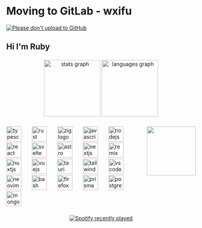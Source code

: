 # Moving to GitLab - wxifu
[![Please don't upload to GitHub](https://nogithub.codeberg.page/badge.svg)](https://nogithub.codeberg.page)

<h2 align="left">Hi I'm Ruby</h2>

###

<div align="center">
  <img src="https://github-readme-stats.vercel.app/api?username=iWxifu&hide_title=false&hide_rank=false&show_icons=true&include_all_commits=true&count_private=true&disable_animations=false&theme=dracula&locale=en&hide_border=false" height="150" alt="stats graph"  />
  <img src="https://github-readme-stats.vercel.app/api/top-langs?username=iWxifu&locale=en&hide_title=false&layout=compact&card_width=320&langs_count=5&theme=dracula&hide_border=false" height="150" alt="languages graph"  />
</div>

###

<img align="right" height="130" src="https://avatars.githubusercontent.com/u/78354242?v=4"  />

###

<div align="left">
  <img src="https://cdn.simpleicons.org/typescript/3178C6" height="40" alt="typescript logo"  />
  <img width="20" />
  <img src="https://cdn.simpleicons.org/rust/000000" height="40" alt="rust logo"  />
  <img width="20" />
  <img src="https://cdn.simpleicons.org/zig/F7A41D" height="40" alt="zig logo"  />
  <img width="20" />
  <img src="https://cdn.simpleicons.org/javascript/F7DF1E" height="40" alt="javascript logo"  />
  <img width="20" />
  <img src="https://cdn.simpleicons.org/nodedotjs/339933" height="40" alt="nodejs logo"  />
  <img width="20" />
  <img src="https://cdn.simpleicons.org/react/61DAFB" height="40" alt="react logo"  />
  <img width="20" />
  <img src="https://cdn.simpleicons.org/svelte/FF3E00" height="40" alt="svelte logo"  />
  <img width="20" />
  <img src="https://cdn.simpleicons.org/astro/FF5D01" height="40" alt="astro logo"  />
  <img width="20" />
  <img src="https://cdn.jsdelivr.net/gh/devicons/devicon/icons/nextjs/nextjs-original.svg" height="40" alt="nextjs logo"  />
  <img width="20" />
  <img src="https://cdn.simpleicons.org/remix/000000" height="40" alt="remix logo"  />
  <img width="20" />
  <img src="https://cdn.simpleicons.org/nuxtdotjs/00DC82" height="40" alt="nuxtjs logo"  />
  <img width="20" />
  <img src="https://cdn.simpleicons.org/vuedotjs/4FC08D" height="40" alt="vuejs logo"  />
  <img width="20" />
  <img src="https://cdn.simpleicons.org/tauri/FFC131" height="40" alt="tauri logo"  />
  <img width="20" />
  <img src="https://cdn.simpleicons.org/tailwindcss/06B6D4" height="40" alt="tailwindcss logo"  />
  <img width="20" />
  <img src="https://cdn.simpleicons.org/visualstudiocode/007ACC" height="40" alt="vscode logo"  />
  <img width="20" />
  <img src="https://cdn.simpleicons.org/neovim/57A143" height="40" alt="neovim logo"  />
  <img width="20" />
  <img src="https://cdn.simpleicons.org/gnubash/4EAA25" height="40" alt="bash logo"  />
  <img width="20" />
  <img src="https://cdn.simpleicons.org/firefox/FF7139" height="40" alt="firefox logo"  />
  <img width="20" />
  <img src="https://cdn.simpleicons.org/prisma/2D3748" height="40" alt="prisma logo"  />
  <img width="20" />
  <img src="https://cdn.simpleicons.org/postgresql/4169E1" height="40" alt="postgresql logo"  />
  <img width="20" />
  <img src="https://cdn.simpleicons.org/mongodb/47A248" height="40" alt="mongodb logo"  />
</div>

###

<div align="center">
  <a href="https://open.spotify.com/user/5t5hhvmbf43vois9z6bxgx0y5">
    <img src="https://spotify-recently-played-readme.vercel.app/api?count=5&unique=true&user=5t5hhvmbf43vois9z6bxgx0y5" alt="Spotify recently played"  />
  </a>
</div>

###
